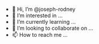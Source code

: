- 👋 Hi, I’m @joseph-rodney
- 👀 I’m interested in ...
- 🌱 I’m currently learning ...
- 💞️ I’m looking to collaborate on ...
- 📫 How to reach me ...

<!---
joseph-rodney/joseph-rodney is a ✨ special ✨ repository because its `README.md` (this file) appears on your GitHub profile.
You can click the Preview link to take a look at your changes.
--->
